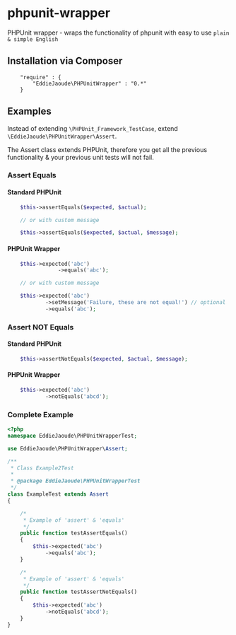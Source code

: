 # phpunit-wrapper

PHPUnit wrapper - wraps the functionality of phpunit with easy to use `plain & simple English`

## Installation via Composer
```
    "require" : {
        "EddieJaoude\PHPUnitWrapper" : "0.*"
    }
```


## Examples

Instead of extending ```\PHPUnit_Framework_TestCase```, extend ```\EddieJaoude\PHPUnitWrapper\Assert```.

The Assert class extends PHPUnit, therefore you get all the previous functionality & your previous unit tests will not fail.

### Assert Equals

#### Standard PHPUnit
```PHP
    $this->assertEquals($expected, $actual);

    // or with custom message

    $this->assertEquals($expected, $actual, $message);
```

#### PHPUnit Wrapper
```PHP
    $this->expected('abc')
                ->equals('abc');

    // or with custom message

    $this->expected('abc')
            ->setMessage('Failure, these are not equal!') // optional
            ->equals('abc');
```

### Assert NOT Equals

#### Standard PHPUnit
```PHP
    $this->assertNotEquals($expected, $actual, $message);
```

#### PHPUnit Wrapper
```PHP
    $this->expected('abc')
            ->notEquals('abcd');
```

### Complete Example

```PHP
<?php
namespace EddieJaoude\PHPUnitWrapperTest;

use EddieJaoude\PHPUnitWrapper\Assert;

/**
 * Class Example2Test
 *
 * @package EddieJaoude\PHPUnitWrapperTest
 */
class ExampleTest extends Assert
{

    /*
     * Example of 'assert' & 'equals'
     */
    public function testAssertEquals()
    {
        $this->expected('abc')
            ->equals('abc');
    }

    /*
     * Example of 'assert' & 'equals'
     */
    public function testAssertNotEquals()
    {
        $this->expected('abc')
            ->notEquals('abcd');
    }
}

```

